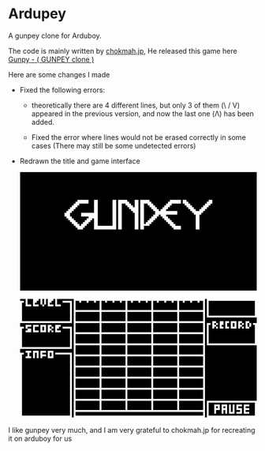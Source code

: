 # Ardupey

A gunpey clone for Arduboy.

The code is mainly written by [chokmah.jp](https://community.arduboy.com/u/chokmah.jp), He released this game here [Gunpy - ( GUNPEY clone )](https://community.arduboy.com/t/gunpy-gunpey-clone/11251)

Here are some changes I made

* Fixed the following errors: 
  * theoretically there are 4 different lines, but only 3 of them (\ / V) appeared in the previous version, and now the last one (Λ) has been added.

  * Fixed the error where lines would not be erased correctly in some cases (There may still be some undetected errors)

* Redrawn the title and game interface

  ![Title](./assets/Title.jpg)
  
  ![Interface](./assets/Interface.jpg)

I like gunpey very much, and I am very grateful to chokmah.jp for recreating it on arduboy for us